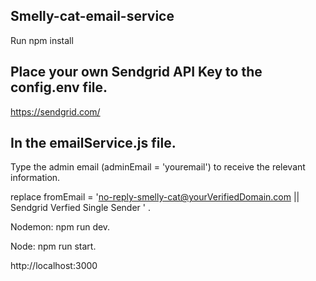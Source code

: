 ## Smelly-cat-email-service

Run npm install

## Place your own Sendgrid API Key to the config.env file.
https://sendgrid.com/

## Ιn the emailService.js file.

Type the admin email (adminEmail = 'youremail') to receive the relevant information.

replace fromEmail = 'no-reply-smelly-cat@yourVerifiedDomain.com || Sendgrid Verfied Single Sender ' .

Nodemon: npm run dev.

Node: npm run start.

http://localhost:3000
